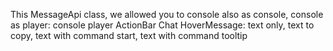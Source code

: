 


This MessageApi class, we allowed you to console also as console, console as player: console player 
ActionBar
Chat
HoverMessage: text only, text to copy, text with command start, text with command tooltip






